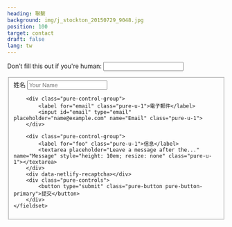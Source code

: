 ```yaml
---
heading: 聯繫
background: img/j_stockton_20150729_9048.jpg
position: 100
target: contact
draft: false
lang: tw
---
```


<form class="pure-form pure-g" netlify-honeypot="bot-field" data-netlify="true" name="wedding-contact">
    <p class="hidden">
        <label>Don’t fill this out if you're human: <input name="bot-field"></label>
    </p>
    <fieldset  class="pure-u-1">
        <div class="pure-control-group">
            <label for="name" class="pure-u-1">姓名</label>
            <input id="name" type="text" placeholder="Your Name" name="Name" class="pure-u-1">
        </div>

        <div class="pure-control-group">
            <label for="email" class="pure-u-1">電子郵件</label>
            <input id="email" type="email" placeholder="name@example.com" name="Email" class="pure-u-1">
        </div>

        <div class="pure-control-group">
            <label for="foo" class="pure-u-1">信息</label>
            <textarea placeholder="Leave a message after the..." name="Message" style="height: 10em; resize: none" class="pure-u-1"></textarea>
        </div>
        <div data-netlify-recaptcha></div>
        <div class="pure-controls">
            <button type="submit" class="pure-button pure-button-primary">提交</button>
        </div>
    </fieldset>

</form>
